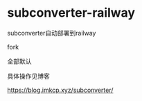 # subconverter-railway
subconverter自动部署到railway

fork 

全部默认

具体操作见博客

https://blog.imkcp.xyz/subconverter/

